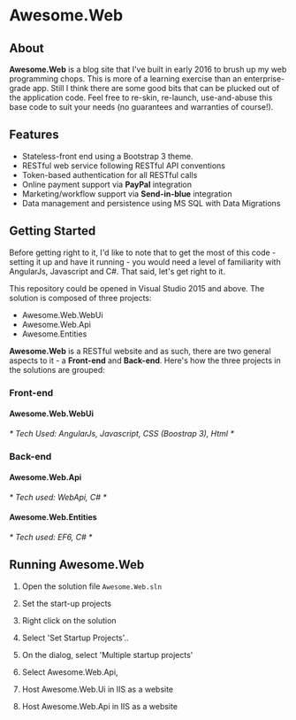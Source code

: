# Awesome.Web

## About 
**Awesome.Web** is a blog site that I've built in early 2016 to brush up my web programming chops. This is more of a learning exercise than an enterprise-grade app. Still I think there are some good bits that can be plucked out of the application code. Feel free to re-skin, re-launch, use-and-abuse this base code to suit your needs (no guarantees and warranties of course!). 

## Features
* Stateless-front end using a Bootstrap 3 theme.
* RESTful web service following RESTful API conventions
* Token-based authentication for all RESTful calls
* Online payment support via **PayPal** integration
* Marketing/workflow support via **Send-in-blue** integration
* Data management and persistence using MS SQL with Data Migrations

## Getting Started
Before getting right to it, I'd like to note that to get the most of this code - setting it up and have it running - you would need a level of familiarity with AngularJs, Javascript and C#. That said, let's get right to it.

This repository could be opened in Visual Studio 2015 and above. The solution is composed of three projects:
* Awesome.Web.WebUi
* Awesome.Web.Api
* Awesome.Entities

**Awesome.Web** is a RESTful website and as such, there are two general aspects to it - a **Front-end** and **Back-end**. Here's how the three projects in the solutions are grouped:

### Front-end
#### Awesome.Web.WebUi
_* Tech Used: AngularJs, Javascript, CSS (Boostrap 3), Html *_

### Back-end
#### Awesome.Web.Api
_* Tech used: WebApi, C# *_
#### Awesome.Web.Entities
_* Tech used: EF6, C# *_

## Running Awesome.Web

1. Open the solution file `Awesome.Web.sln`
2. Set the start-up projects
  1. Right click on the solution
  2. Select 'Set Startup Projects'..
  3. On the dialog, select 'Multiple startup projects'
  4. Select Awesome.Web.Api, 

1. Host Awesome.Web.Ui in IIS as a website 

2. Host Awesome.Web.Api in IIS as a website




